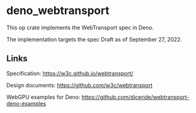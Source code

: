 # deno_webtransport

This op crate implements the WebTransport spec in Deno.

The implementation targets the spec Draft as of September 27, 2022.

## Links

Specification: https://w3c.github.io/webtransport/

Design documents: https://github.com/w3c/webtransport

WebGPU examples for Deno: https://github.com/diceride/webtransport-deno-examples
